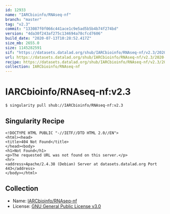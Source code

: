 ```yaml
---
id: 12933
name: "IARCbioinfo/RNAseq-nf"
branch: "master"
tag: "v2.3"
commit: "133087f0f066c441ace1c9e5ad5b5b4b74f274bd"
version: "4da30f243af275c134694a78cfcd7606"
build_date: "2020-07-13T10:28:52.417Z"
size_mb: 2655.0
size: 1145282591
sif: "https://datasets.datalad.org/shub/IARCbioinfo/RNAseq-nf/v2.3/2020-07-13-133087f0-4da30f24/4da30f243af275c134694a78cfcd7606.sif"
url: https://datasets.datalad.org/shub/IARCbioinfo/RNAseq-nf/v2.3/2020-07-13-133087f0-4da30f24/
recipe: https://datasets.datalad.org/shub/IARCbioinfo/RNAseq-nf/v2.3/2020-07-13-133087f0-4da30f24/Singularity
collection: IARCbioinfo/RNAseq-nf
---
```


# IARCbioinfo/RNAseq-nf:v2.3

```bash
$ singularity pull shub://IARCbioinfo/RNAseq-nf:v2.3
```

## Singularity Recipe

```singularity
<!DOCTYPE HTML PUBLIC "-//IETF//DTD HTML 2.0//EN">
<html><head>
<title>404 Not Found</title>
</head><body>
<h1>Not Found</h1>
<p>The requested URL was not found on this server.</p>
<hr>
<address>Apache/2.4.38 (Debian) Server at datasets.datalad.org Port 443</address>
</body></html>
```

## Collection

 - Name: [IARCbioinfo/RNAseq-nf](https://github.com/IARCbioinfo/RNAseq-nf)
 - License: [GNU General Public License v3.0](https://api.github.com/licenses/gpl-3.0)

